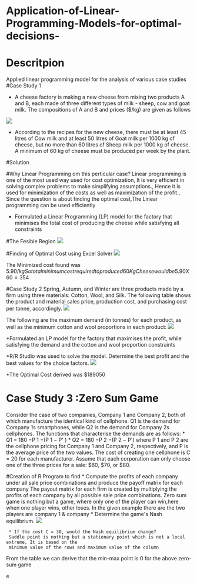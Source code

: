 # Application-of-Linear-Programming-Models-for-optimal-decisions-
# Descritpion 
Applied linear programming model for the analysis of various case studies
#Case Study 1 
* A cheese factory is making a new cheese from mixing two products A and B, each made of
 three different types of milk - sheep, cow and goat milk.  The  compositions  of  A  and  B
 and prices ($/kg) are given as follows 
 <img src='https://github.com/Hrishikesh0512/Images/blob/main/7.png'>
 
* According to the recipes for the new cheese, there must be at least 45 litres of Cow milk and at least 50 litres of Goat milk per 1000 kg of cheese, but no more than 60 litres     of Sheep milk per 1000 kg of cheese.
  A minimum of 60 kg of cheese must be produced per week by the plant.
  
 #Solution
 
#Why Linear Programming om this perticular case?
Linear programming is one of the most used way used for cost optimization, It is very efficient in 
solving complex problems to make simplifying assumptions., Hence it is used for minimization of the 
costs as well as maximization of the profit., Since the question is about finding the optimal cost,The 
Linear programming can be used efficiently

 * Formulated a Linear Programming (LP) model for the factory that minimises the total cost of producing the cheese while satisfying all constraints

 #The Fesible Region
  <img src='https://github.com/Hrishikesh0512/Images/blob/main/8.png'>
  
#Finding of Optimal Cost using Excel Solver
<img src='https://github.com/Hrishikesh0512/Images/blob/main/8.png'>

The Minimized cost found was 5.90$/kg So total minimum cost required to produced 60Kg Cheese would be 5.90X60 = 354$

#Case Study 2
Spring, Autumn, and Winter are three products made by a firm using three materials: Cotton, Wool, and Silk. The following table shows the product and material sales price, production cost, and purchasing cost per tonne, accordingly.
<img src='https://github.com/Hrishikesh0512/Images/blob/main/10.png'>

The following are the maximum demand (in tonnes) for each product, as well as the minimum cotton and wool proportions in each product:
<img src='https://github.com/Hrishikesh0512/Images/blob/main/11.png'>  
     
     
   
*Formulated an LP model for the factory that maximises the profit, while satisfying the demand and the cotton and wool proportion constraints
 
*R/R Studio was used to solve the model. Determine the best profit and the best values for the choice factors.
 <img src='https://github.com/Hrishikesh0512/Images/blob/main/13.png'>  
 
*The Optimal Cost derived was $189050
     
     

 # Case Study 3 :Zero Sum Game
 Consider the case of two companies, Company 1 and Company 2, both of which manufacture the identical kind of cellphone. Q1 is the demand for Company 1s smartphones, while Q2 is the demand for Company 2s cellphones. The functions that characterise the demands are as follows:
     * Q1 = 180 −P 1 −(P 1 −  ̄P' ) 
     * Q2 = 180 −P 2 −(P 2 −  ̄P')
where P 1 and P 2 are the cellphone pricing for Company 1 and Company 2, respectively, and P is the average price of the two values. The cost of creating one cellphone is C = 20 for each manufacturer. Assume that each corporation can only choose one of the three prices for a sale: $60, $70, or $80.

#Creation of R Program to find
     * Compute the profits of each company under all sale price combinations and produce
       the payoff matrix for each company
     The payout matrix for each firm is created by multiplying the profits of each company by all possible sale price combinations.
     Zero sum game is nothing but a game, where only one of the player can win,here when one player 
     wins, other loses. In the given example there are the two players are company 1 & company 
     * Determine the game's Nash equilibrium.
      <img src='https://github.com/Hrishikesh0512/Images/blob/main/14.png'> 
      
     * If the cost C = 30, would the Nash equilibrium change?
     Saddle point is nothing but a stationary point which is not a local extreme, It is based on the 
     minimum value of the rows and maximum value of the column
From the table we can derive that the min-max point is 0 for the above zero-sum game

  
     
e

     
     
